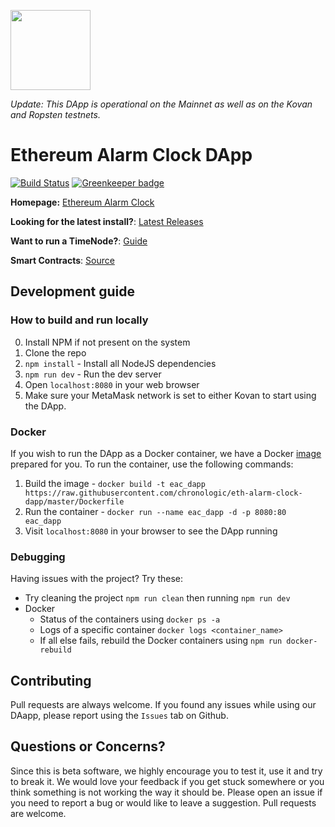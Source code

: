 [<img src="https://s3.amazonaws.com/chronologic.network/ChronoLogic_logo.svg" width="128px">](https://github.com/chronologic)

_Update: This DApp is operational on the Mainnet as well as on the Kovan and Ropsten testnets._ 

# Ethereum Alarm Clock DApp

[![Build Status](https://travis-ci.org/chronologic/eth-alarm-clock-dapp.svg?branch=master)](https://travis-ci.org/chronologic/eth-alarm-clock-dapp)
[![Greenkeeper badge](https://badges.greenkeeper.io/chronologic/eth-alarm-clock-dapp.svg)](https://greenkeeper.io/)

__Homepage:__ [Ethereum Alarm Clock](http://www.ethereum-alarm-clock.com/)

__Looking for the latest install?__: [Latest Releases](https://github.com/chronologic/eth-alarm-clock-dapp/releases)

__Want to run a TimeNode?__: [Guide](https://blog.chronologic.network/how-to-prove-day-ownership-to-be-a-timenode-3dc1333c74ef)

__Smart Contracts__: [Source](https://github.com/ethereum-alarm-clock/ethereum-alarm-clock)

## Development guide

### How to build and run locally
0. Install NPM if not present on the system
1. Clone the repo
2. `npm install` - Install all NodeJS dependencies
3. `npm run dev` - Run the dev server
4. Open `localhost:8080` in your web browser
5. Make sure your MetaMask network is set to either Kovan to start using the DApp.

### Docker
If you wish to run the DApp as a Docker container, we have a Docker [image](Dockerfile) prepared for you.
To run the container, use the following commands:
1. Build the image - `docker build -t eac_dapp https://raw.githubusercontent.com/chronologic/eth-alarm-clock-dapp/master/Dockerfile`
2. Run the container - `docker run --name eac_dapp -d -p 8080:80 eac_dapp`
3. Visit `localhost:8080` in your browser to see the DApp running

### Debugging
Having issues with the project? Try these:
- Try cleaning the project `npm run clean` then running `npm run dev`
- Docker
    - Status of the containers using `docker ps -a`
    - Logs of a specific container `docker logs <container_name>`
    - If all else fails, rebuild the Docker containers using `npm run docker-rebuild`

## Contributing

Pull requests are always welcome. If you found any issues while using our DAapp, please report using the `Issues` tab on Github.

## Questions or Concerns?

Since this is beta software, we highly encourage you to test it, use it and try to break it. We would love your feedback if you get stuck somewhere or you think something is not working the way it should be. Please open an issue if you need to report a bug or would like to leave a suggestion. Pull requests are welcome.
